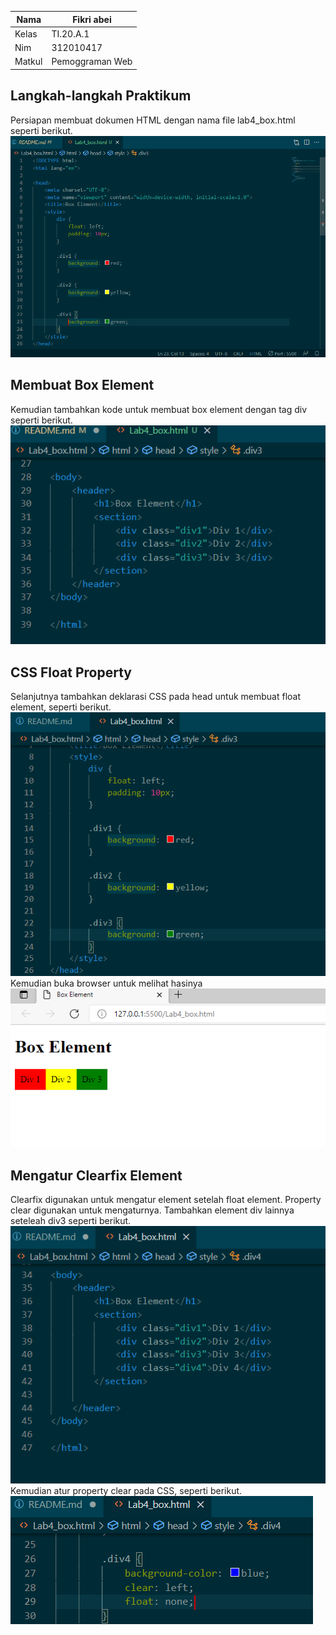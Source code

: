 | Nama       | Fikri abei |
|------------|------------|
| Kelas      | TI.20.A.1  |
| Nim        | 312010417  |
| Matkul     | Pemoggraman Web |

## Langkah-langkah Praktikum
Persiapan membuat dokumen HTML dengan nama file lab4_box.html seperti berikut.
![Lab4Web](Img/h1.png)

## Membuat Box Element
Kemudian tambahkan kode untuk membuat box element dengan tag div seperti berikut.
![Lab4Web](Img/h2.png)

## CSS Float Property
Selanjutnya tambahkan deklarasi CSS pada head untuk membuat float element, seperti berikut.
![Lab4Web](Img/h3.png)
Kemudian buka browser untuk melihat hasinya
![Lab4We](Img/Box%20Elemen1.png)

## Mengatur Clearfix Element
Clearfix digunakan untuk mengatur element setelah float element. Property clear digunakan untuk
mengaturnya.
Tambahkan element div lainnya seteleah div3 seperti berikut.
![Lab4Web](Img/h4.png)
Kemudian atur property clear pada CSS, seperti berikut.
![Lab4Web](Img/h5.png)